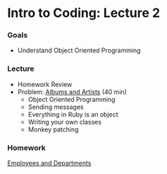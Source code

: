 # Intro to Coding: Lecture 2

### Goals

* Understand Object Oriented Programming

### Lecture

* Homework Review
* Problem: [Albums and Artists](albums.md) (40 min)
  * Object Oriented Programming
  * Sending messages
  * Everything in Ruby is an object
  * Writing your own classes
  * Monkey patching

### Homework

[Employees and Departments](homework.md)
